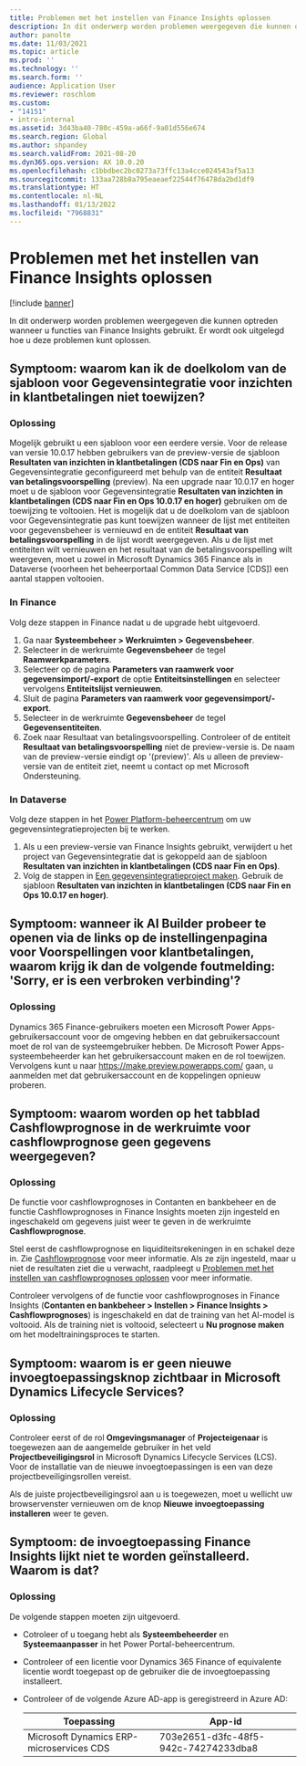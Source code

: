 ```yaml
---
title: Problemen met het instellen van Finance Insights oplossen
description: In dit onderwerp worden problemen weergegeven die kunnen optreden wanneer u functies van Finance Insights gebruikt. Er wordt ook uitgelegd hoe u deze problemen kunt oplossen.
author: panolte
ms.date: 11/03/2021
ms.topic: article
ms.prod: ''
ms.technology: ''
ms.search.form: ''
audience: Application User
ms.reviewer: roschlom
ms.custom:
- "14151"
- intro-internal
ms.assetid: 3d43ba40-780c-459a-a66f-9a01d556e674
ms.search.region: Global
ms.author: shpandey
ms.search.validFrom: 2021-08-20
ms.dyn365.ops.version: AX 10.0.20
ms.openlocfilehash: c1bbdbec2bc0273a73ffc13a4cce024543af5a13
ms.sourcegitcommit: 133aa728b8a795eaeaef22544f76478da2bd1df9
ms.translationtype: HT
ms.contentlocale: nl-NL
ms.lasthandoff: 01/13/2022
ms.locfileid: "7968831"
---
```

# <a name="troubleshoot-finance-insights-setup-issues"></a>Problemen met het instellen van Finance Insights oplossen

[!include [banner](../includes/banner.md)]

In dit onderwerp worden problemen weergegeven die kunnen optreden wanneer u functies van Finance Insights gebruikt. Er wordt ook uitgelegd hoe u deze problemen kunt oplossen.

## <a name="symptom-why-cant-i-map-the-customer-payment-insights-data-integration-template-destination-column"></a>Symptoom: waarom kan ik de doelkolom van de sjabloon voor Gegevensintegratie voor inzichten in klantbetalingen niet toewijzen?

### <a name="resolution"></a>Oplossing

Mogelijk gebruikt u een sjabloon voor een eerdere versie. Voor de release van versie 10.0.17 hebben gebruikers van de preview-versie de sjabloon **Resultaten van inzichten in klantbetalingen (CDS naar Fin en Ops)** van Gegevensintegratie geconfigureerd met behulp van de entiteit **Resultaat van betalingsvoorspelling** (preview). Na een upgrade naar 10.0.17 en hoger moet u de sjabloon voor Gegevensintegratie **Resultaten van inzichten in klantbetalingen (CDS naar Fin en Ops 10.0.17 en hoger)** gebruiken om de toewijzing te voltooien. Het is mogelijk dat u de doelkolom van de sjabloon voor Gegevensintegratie pas kunt toewijzen wanneer de lijst met entiteiten voor gegevensbeheer is vernieuwd en de entiteit **Resultaat van betalingsvoorspelling** in de lijst wordt weergegeven. Als u de lijst met entiteiten wilt vernieuwen en het resultaat van de betalingsvoorspelling wilt weergeven, moet u zowel in Microsoft Dynamics 365 Finance als in Dataverse (voorheen het beheerportaal Common Data Service \[CDS\]) een aantal stappen voltooien.

### <a name="in-finance"></a>In Finance

Volg deze stappen in Finance nadat u de upgrade hebt uitgevoerd.

1. Ga naar **Systeembeheer \> Werkruimten \> Gegevensbeheer**.
2. Selecteer in de werkruimte **Gegevensbeheer** de tegel **Raamwerkparameters**.
3. Selecteer op de pagina **Parameters van raamwerk voor gegevensimport/-export** de optie **Entiteitsinstellingen** en selecteer vervolgens **Entiteitslijst vernieuwen**.
4. Sluit de pagina **Parameters van raamwerk voor gegevensimport/-export**.
5. Selecteer in de werkruimte **Gegevensbeheer** de tegel **Gegevensentiteiten**.
6. Zoek naar Resultaat van betalingsvoorspelling. Controleer of de entiteit **Resultaat van betalingsvoorspelling** niet de preview-versie is. De naam van de preview-versie eindigt op '(preview)'. Als u alleen de preview-versie van de entiteit ziet, neemt u contact op met Microsoft Ondersteuning.

### <a name="in-dataverse"></a>In Dataverse

Volg deze stappen in het [Power Platform-beheercentrum](https://admin.powerplatform.microsoft.com/environments) om uw gegevensintegratieprojecten bij te werken.

1. Als u een preview-versie van Finance Insights gebruikt, verwijdert u het project van Gegevensintegratie dat is gekoppeld aan de sjabloon **Resultaten van inzichten in klantbetalingen (CDS naar Fin en Ops)**.
2. Volg de stappen in [Een gegevensintegratieproject maken](create-data-integrate-project.md). Gebruik de sjabloon **Resultaten van inzichten in klantbetalingen (CDS naar Fin en Ops 10.0.17 en hoger)**.

## <a name="symptom-when-i-try-to-open-ai-builder-by-using-the-links-on-the-customer-payment-predictions-setup-page-why-do-i-receive-the-following-error-message-sorry-theres-been-a-disconnect"></a>Symptoom: wanneer ik AI Builder probeer te openen via de links op de instellingenpagina voor Voorspellingen voor klantbetalingen, waarom krijg ik dan de volgende foutmelding: 'Sorry, er is een verbroken verbinding'?

### <a name="resolution"></a>Oplossing

Dynamics 365 Finance-gebruikers moeten een Microsoft Power Apps-gebruikersaccount voor de omgeving hebben en dat gebruikersaccount moet de rol van de systeemgebruiker hebben. De Microsoft Power Apps-systeembeheerder kan het gebruikersaccount maken en de rol toewijzen. Vervolgens kunt u naar <https://make.preview.powerapps.com/> gaan, u aanmelden met dat gebruikersaccount en de koppelingen opnieuw proberen.

## <a name="symptom-why-doesnt-the-cash-forecast-tab-in-the-cash-flow-forecast-workspace-show-any-data"></a>Symptoom: waarom worden op het tabblad Cashflowprognose in de werkruimte voor cashflowprognose geen gegevens weergegeven?

### <a name="resolution"></a>Oplossing

De functie voor cashflowprognoses in Contanten en bankbeheer en de functie Cashflowprognoses in Finance Insights moeten zijn ingesteld en ingeschakeld om gegevens juist weer te geven in de werkruimte **Cashflowprognose**.

Stel eerst de cashflowprognose en liquiditeitsrekeningen in en schakel deze in. Zie [Cashflowprognose](../cash-bank-management/cash-flow-forecasting.md) voor meer informatie. Als ze zijn ingesteld, maar u niet de resultaten ziet die u verwacht, raadpleegt u [Problemen met het instellen van cashflowprognoses oplossen](../cash-bank-management/cash-flow-forecasting-tsg.md) voor meer informatie.

Controleer vervolgens of de functie voor cashflowprognoses in Finance Insights (**Contanten en bankbeheer \> Instellen \> Finance Insights \> Cashflowprognoses**) is ingeschakeld en dat de training van het AI-model is voltooid. Als de training niet is voltooid, selecteert u **Nu prognose maken** om het modeltrainingsproces te starten.

## <a name="symptom-why-isnt-the-install-a-new-add-in-button-visible-in-microsoft-dynamics-lifecycle-services"></a>Symptoom: waarom is er geen nieuwe invoegtoepassingsknop zichtbaar in Microsoft Dynamics Lifecycle Services?

### <a name="resolution"></a>Oplossing

Controleer eerst of de rol **Omgevingsmanager** of **Projecteigenaar** is toegewezen aan de aangemelde gebruiker in het veld **Projectbeveiligingsrol** in Microsoft Dynamics Lifecycle Services (LCS). Voor de installatie van de nieuwe invoegtoepassingen is een van deze projectbeveiligingsrollen vereist.

Als de juiste projectbeveiligingsrol aan u is toegewezen, moet u wellicht uw browservenster vernieuwen om de knop **Nieuwe invoegtoepassing installeren** weer te geven.

## <a name="symptom-the-finance-insights-add-in-doesnt-seem-to-be-installing-why-is-that"></a>Symptoom: de invoegtoepassing Finance Insights lijkt niet te worden geïnstalleerd. Waarom is dat?

### <a name="resolution"></a>Oplossing

De volgende stappen moeten zijn uitgevoerd.

- Cotroleer of u toegang hebt als **Systeembeheerder** en **Systeemaanpasser** in het Power Portal-beheercentrum.
- Controleer of een licentie voor Dynamics 365 Finance of equivalente licentie wordt toegepast op de gebruiker die de invoegtoepassing installeert.
- Controleer of de volgende Azure AD-app is geregistreerd in Azure AD: 

  | Toepassing                  | App-id           |
  | ---------------------------- | ---------------- |
  | Microsoft Dynamics ERP-microservices CDS | 703e2651-d3fc-48f5-942c-74274233dba8 | 
  
